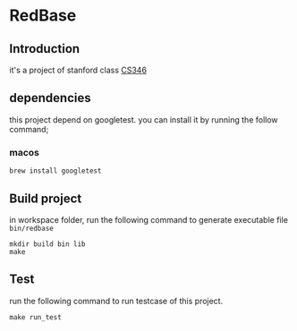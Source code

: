 # RedBase

## Introduction

it's a project of stanford class [CS346](https://web.stanford.edu/class/cs346/2015/)

## dependencies

this project depend on googletest. you can install it by running the follow command;

### macos
 
```shell
brew install googletest
```

## Build project

in workspace folder, run the following command to generate executable file `bin/redbase`

```shell
mkdir build bin lib
make
```

## Test

run the following command to run testcase of this project.
```shell
make run_test
```